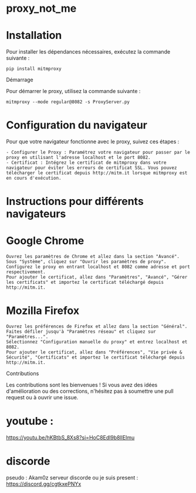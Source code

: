 # proxy_not_me
# Installation

Pour installer les dépendances nécessaires, exécutez la commande suivante :

```
pip install mitmproxy
```

Démarrage

Pour démarrer le proxy, utilisez la commande suivante :

```
mitmproxy --mode regular@8082 -s ProxyServer.py
```

# Configuration du navigateur

Pour que votre navigateur fonctionne avec le proxy, suivez ces étapes :

    - Configurer le Proxy : Paramétrez votre navigateur pour passer par le proxy en utilisant l'adresse localhost et le port 8082.
    - Certificat : Intégrez le certificat de mitmproxy dans votre navigateur pour éviter les erreurs de certificat SSL. Vous pouvez télécharger le certificat depuis http://mitm.it lorsque mitmproxy est en cours d'exécution.

# Instructions pour différents navigateurs
# Google Chrome

    Ouvrez les paramètres de Chrome et allez dans la section "Avancé".
    Sous "Système", cliquez sur "Ouvrir les paramètres de proxy".
    Configurez le proxy en entrant localhost et 8082 comme adresse et port respectivement.
    Pour ajouter le certificat, allez dans "Paramètres", "Avancé", "Gérer les certificats" et importez le certificat téléchargé depuis http://mitm.it.

# Mozilla Firefox

    Ouvrez les préférences de Firefox et allez dans la section "Général".
    Faites défiler jusqu'à "Paramètres réseau" et cliquez sur "Paramètres...".
    Sélectionnez "Configuration manuelle du proxy" et entrez localhost et 8082.
    Pour ajouter le certificat, allez dans "Préférences", "Vie privée & Sécurité", "Certificats" et importez le certificat téléchargé depuis http://mitm.it.


Contributions

Les contributions sont les bienvenues ! Si vous avez des idées d'amélioration ou des corrections, n'hésitez pas à soumettre une pull request ou à ouvrir une issue.

# youtube :
https://youtu.be/hKBtbS_8Xs8?si=HoC8Edl9b8llEImu

# discorde 
pseudo : Akam0z
serveur discorde ou je suis present : https://discord.gg/cgtkxePNYx

